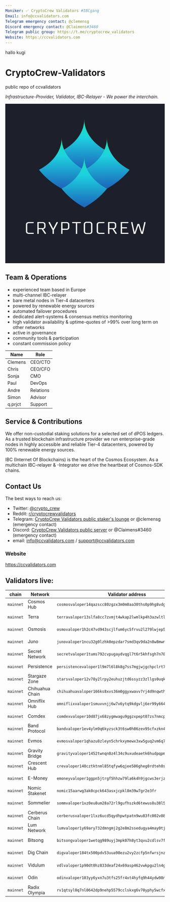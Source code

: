 ```yaml
---
Moniker: ✅ CryptoCrew Validators #IBCgang
Email: info@ccvalidators.com
Telegram emergency contact: @clemensg
Discord emergency contact: @Claimens#3460
Telegram public group: https://t.me/cryptocrew_validators
Website: https://ccvalidators.com
---
```


hallo kugi

# CryptoCrew-Validators
public repo of ccvalidators

_Infrastructure-Provider, Validator, IBC-Relayer - We power the interchain._

 ![ccv](ccv.png)


## Team & Operations

- experienced team based in Europe
- multi-channel IBC-relayer
- bare metal nodes in Tier-4 datacenters
- powered by renewable energy sources
- automated failover procedures
- dedicated alert-systems & consensus metrics monitoring 
- high validator availability & uptime-quotes of >99% over long term on other networks
- active in governance
- community tools & participation
- constant commission policy


| Name            | Role      | 
| --------------- | --------- | 
| Clemens         | CEO/CTO   |
| Chris           | CEO/CFO   |
| Sonja           | CMO       |
| Paul            | DevOps    |
| Andre           | Relations |
| Simon           | Advisor   | 
| q.prjct         | Support   |


## Service & Contributions

We offer non-custodial staking solutions for a selected set of dPOS ledgers. As a trusted blockchain infrastructure provider we run enterprise-grade nodes in highly accessible and reliable Tier-4 datacenters, powered by 100% renewable energy sources.

IBC (Internet Of Blockchains) is the heart of the Cosmos Ecosystem. As a multichain IBC-relayer & -Integrator we drive the heartbeat of Cosmos-SDK chains.

 
## Contact Us

The best ways to reach us: 

- Twitter: [@crypto_crew](https://twitter.com/crypto_crew)  
- Reddit: [r/cryptocrewvalidators](https://www.reddit.com/r/cryptocrewvalidators)  
- Telegram: [CryptoCrew Validators public staker's lounge](https://t.me/cryptocrew_validators) or @clemensg (emergency contact)
- Discord: [CryptoCrew Validators public server](https://discord.gg/ACsTu6kh) or @Claimens#3460 (emergency contact)
- email: info@ccvalidators.com / support@ccvalidators.com

 
### Website

https://ccvalidators.com

## Validators live:

| chain             | Network                    | Validator address                                            | Link                  |
| ----------------- | -------------------------- | ------------------------------------------------------------ | --------------------- |
| `mainnet`    | Cosmos Hub      | `cosmosvaloper14qazscc80zgzx3m0m0aa30ths0p9hg8vdglqrc`    | [delegate ATOM](https://wallet.keplr.app/#/cosmoshub/stake?modal=detail&validator=cosmosvaloper14qazscc80zgzx3m0m0aa30ths0p9hg8vdglqrc) |
| `mainnet`    | Terra           | `terravaloper13slfa8cc7zvmjt4wkap2lwmlkp4h3azwltlj6s`     | [delegate LUNA](https://station.terra.money/validator/terravaloper13slfa8cc7zvmjt4wkap2lwmlkp4h3azwltlj6s) |
| `mainnet`    | Osmosis         | `osmovaloper1h2c47vd943scjlfum6yc5frvu2l279lwjep5d6`      | [delegate OSMO](https://wallet.keplr.app/#/osmosis/stake?modal=detail&validator=osmovaloper1h2c47vd943scjlfum6yc5frvu2l279lwjep5d6) |
| `mainnet`    | Juno            | `junovaloper1ncu32g0lzhk0epzdar7smd3qv9da2n8w8mwn4k`      | [delegate JUNO](https://wallet.keplr.app/#/juno/stake?modal=detail&validator=junovaloper1ncu32g0lzhk0epzdar7smd3qv9da2n8w8mwn4k) |
| `mainnet`    | Secret Network  | `secretvaloper1tums792cvpugaydvqgl7t6r5khfsgh7n78hs5w`    | [delegate SCRT](https://wallet.keplr.app/#/secret/stake?modal=detail&validator=secretvaloper1tums792cvpugaydvqgl7t6r5khfsgh7n78hs5w) |
| `mainnet`    | Persistence     | `persistencevaloper1l9m7l6l8k8g7ss7mgjwjgchpclrt74a2uyv879`    | [delegate XPRT](https://wallet.keplr.app/#/core/stake?modal=detail&chainId=core-1&validator=persistencevaloper1l9m7l6l8k8g7ss7mgjwjgchpclrt74a2uyv879) |
| `mainnet`    | Stargaze Zone   | `starsvaloper12v78y2lrpy2euhuzjtd6ssyzz3zllgs0uqk3nn`     | [delegate STARS](https://wallet.keplr.app/#/stargaze/stake?modal=detail&validator=starsvaloper12v78y2lrpy2euhuzjtd6ssyzz3zllgs0uqk3nn) |
| `mainnet`    | Chihuahua Chain | `chihuahuavaloper166ks8xvs36m0ggyxwavv7rj4d9nqwthgq5g7s8` | [delegate HUAHUA](https://ping.pub/chihuahua/staking/chihuahuavaloper166ks8xvs36m0ggyxwavv7rj4d9nqwthgq5g7s8) |
| `mainnet`    | Omniflix Hub    | `omniflixvaloper1smuvvnjj6w7x6ytq9kdgvlj6er99y6645hjfme`  | [delegate FLIX](https://ping.pub/omniflix/staking/omniflixvaloper1smuvvnjj6w7x6ytq9kdgvlj6er99y6645hjfme) |
| `mainnet`    | Comdex          | `comdexvaloper10d87jx68zygmwagu9ggzxpept07zs7nmcpyjr6`    | [delegate CMDX](https://ping.pub/comdex/staking/comdexvaloper10d87jx68zygmwagu9ggzxpept07zs7nmcpyjr6) |
| `mainnet`    | Band Protocol   | `bandvaloper1ev4ylm9q6kyzsck3t6sw0h86zev95cfxzkn4cz`      | [delegate BAND](https://ping.pub/band-protocol/staking/bandvaloper1ev4ylm9q6kyzsck3t6sw0h86zev95cfxzkn4cz) |
| `mainnet`    | Evmos           | `evmosvaloper1qhazu8zleyn5chrkxymewx3xw5guq2vm6q7zl0`     | [delegate EVMOS](https://wallet.keplr.app/#/evmos/stake?modal=detail&validator=evmosvaloper1qhazu8zleyn5chrkxymewx3xw5guq2vm6q7zl0) |
| `mainnet`    | Gravity Bridge  | `gravityvaloper1452twnqn0z4l34c9uxudeaetk6hudpqpm0w32x`   | [delegate GRAV](https://wallet.keplr.app/#/gravity-bridge/stake?modal=detail&validator=gravityvaloper1452twnqn0z4l34c9uxudeaetk6hudpqpm0w32x) |
| `mainnet`    | Crescent Hub    | `crevaloper140cztktnml85tqfyw6qjee506gheg0rdteh0se`       | [delegate CRE](https://ping.pub/crescent/staking/crevaloper140cztktnml85tqfyw6qjee506gheg0rdteh0se) |
| `mainnet`    | E-Money         | `emoneyvaloper1ggpn5jtrgf5hhzw79la6k4h9jgcws3erjzccuh`    | [delegate NGM](https://wallet.keplr.app/#/emoney/stake?modal=detail&validator=emoneyvaloper1ggpn5jtrgf5hhzw79la6k4h9jgcws3erjzccuh) |
| `mainnet`    | Nomic Stakenet  | `nomic15aarwg3ak0cpck643asxjcpkl8m39w7gr2e3fr`            | [delegate NOM](https://app.nomic.io) |
| `mainnet`    | Sommelier       | `sommvaloper1xz0eu8um28a72rl9gufhszkd6tewus8u38l5nd`      | [delegate SOMM](https://wallet.keplr.app/#/sommelier/stake?modal=detail&validator=sommvaloper1xz0eu8um28a72rl9gufhszkd6tewus8u38l5nd) |
| `mainnet`    | Cerberus Chain  | `cerberusvaloper1lxz6ucd5qydhpwtpatn9wu83fc002v08tek6zh`  | [delegate CRBRUS](https://ping.pub/cerberus/staking/cerberusvaloper1lxz6ucd5qydhpwtpatn9wu83fc002v08tek6zh) |
| `mainnet`    | Lum Network     | `lumvaloper1y69ary732dmngmj2g2e8m2ssedugya4may0tj5`       | [delegate LUM](https://ping.pub/lum-network/staking/lumvaloper1y69ary732dmngmj2g2e8m2ssedugya4may0tj5) |
| `mainnet`    | Bitsong         | `bitsongvaloper1wetqg989uyj3mpk07h8yt3qvu2cdlsv7fp3zda`   | [delegate BTSG](https://look.chillvalidation.com/bitsong/staking/bitsongvaloper1wetqg989uyj3mpk07h8yt3qvu2cdlsv7fp3zda) |
| `mainnet`    | Dig Chain       | `digvaloper184tx500pdv53uua98ezu2vy2zcfp5nfwrsjnz7`       | [delegate DIG](https://ping.pub/dig/staking/digvaloper184tx500pdv53uua98ezu2vy2zcfp5nfwrsjnz7) |
| `mainnet`    | Vidulum         | `vdlvaloper1p90dt0hz833deaf24x69asp462vwkpgu2ln4gj`       | [delegate VDL](https://ping.pub/vidulum/staking/vdlvaloper1p90dt0hz833deaf24x69asp462vwkpgu2ln4gj) |
| `mainnet`    | Odin            | `odinvaloper103yy6yxn7u3tfs25fr4xt4hyfq9h44ydw98n3z`      | [delegate ODIN](https://look.chillvalidation.com/odin/staking/odinvaloper103yy6yxn7u3tfs25fr4xt4hyfq9h44ydw98n3z) |
| `mainnet`    | Radix Olympia   | `rv1qtsyl0q7nl0642dp9nehp5579cclskxg6v70yphy5wcfxpmjfqc66s4l9md` | [delegate XRD](https://explorer.radixdlt.com/#/validators/rv1qtsyl0q7nl0642dp9nehp5579cclskxg6v70yphy5wcfxpmjfqc66s4l9md) |
